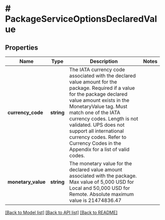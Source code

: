 # # PackageServiceOptionsDeclaredValue

## Properties

Name | Type | Description | Notes
------------ | ------------- | ------------- | -------------
**currency_code** | **string** | The IATA currency code associated with the declared value amount for the package.  Required if a value for the package declared value amount exists in the MonetaryValue tag. Must match one of the IATA currency codes. Length is not validated. UPS does not support all international currency codes. Refer to Currency Codes in the Appendix for a list of valid codes. |
**monetary_value** | **string** | The monetary value for the declared value amount associated with the package.  Max value of 5,000 USD for Local and 50,000 USD for Remote. Absolute maximum value is 21474836.47 |

[[Back to Model list]](../../README.md#models) [[Back to API list]](../../README.md#endpoints) [[Back to README]](../../README.md)
